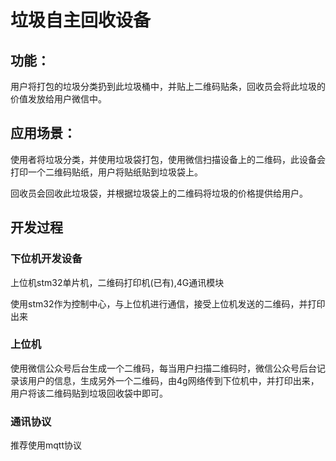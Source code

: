 # 垃圾自主回收设备

## 功能：

用户将打包的垃圾分类扔到此垃圾桶中，并贴上二维码贴条，回收员会将此垃圾的价值发放给用户微信中。

## 应用场景：

使用者将垃圾分类，并使用垃圾袋打包，使用微信扫描设备上的二维码，此设备会打印一个二维码贴纸，用户将贴纸贴到垃圾袋上。

回收员会回收此垃圾袋，并根据垃圾袋上的二维码将垃圾的价格提供给用户。

## 开发过程

### 下位机开发设备

上位机stm32单片机，二维码打印机(已有),4G通讯模块

使用stm32作为控制中心，与上位机进行通信，接受上位机发送的二维码，并打印出来

### 上位机

使用微信公众号后台生成一个二维码，每当用户扫描二维码时，微信公众号后台记录该用户的信息，生成另外一个二维码，由4g网络传到下位机中，并打印出来，用户将该二维码贴到垃圾回收袋中即可。

### 通讯协议

推荐使用mqtt协议
